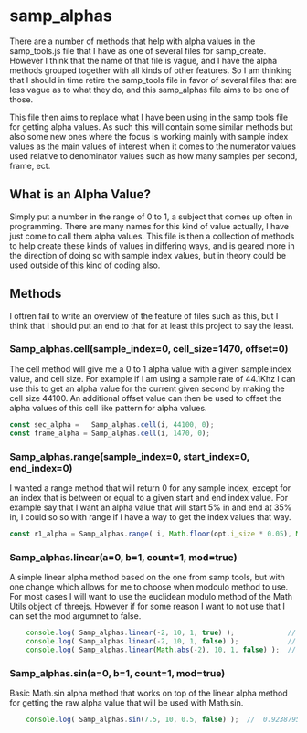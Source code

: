# samp_alphas

There are a number of methods that help with alpha values in the samp\_tools.js file that I have as one of several files for samp\_create. However I think that the name of that file is vague, and I have the alpha methods grouped together with all kinds of other features. So I am thinking that I should in time retire the samp\_tools file in favor of several files that are less vague as to what they do, and this samp\_alphas file aims to be one of those.

This file then aims to replace what I have been using in the samp tools file for getting alpha values. As such this will contain some similar methods but also some new ones where the focus is working mainly with sample index values as the main values of interest when it comes to the numerator values used relative to denominator values such as how many samples per second, frame, ect. 

## What is an Alpha Value?

Simply put a number in the range of 0 to 1, a subject that comes up often in programming. There are many names for this kind of value actually, I have just come to call them alpha values. This file is then a collection of methods to help create these kinds of values in differing ways, and is geared more in the direction of doing so with sample index values, but in theory could be used outside of this kind of coding also.

## Methods

I oftren fail to write an overview of the feature of files such as this, but I think that I should put an end to that for at least this project to say the least.

### Samp_alphas.cell(sample_index=0, cell_size=1470, offset=0)

The cell method will give me a 0 to 1 alpha value with a given sample index value, and cell size. For example if I am using a sample rate of 44.1Khz I can use this to get an alpha value for the current given second by making the cell size 44100. An additional offset value can then be used to offset the alpha values of this cell like pattern for alpha values.

```js
const sec_alpha =   Samp_alphas.cell(i, 44100, 0);
const frame_alpha = Samp_alphas.cell(i, 1470, 0);
```

### Samp_alphas.range(sample_index=0, start_index=0, end_index=0)

I wanted a range method that will return 0 for any sample index, except for an index that is between or equal to a given start and end index value. For example say that I want an alpha value that will start 5% in and end at 35% in, I could so so with range if I have a way to get the index values that way.


```js
const r1_alpha = Samp_alphas.range( i, Math.floor(opt.i_size * 0.05), Math.floor(opt.i_size * 0.35) );
```

### Samp_alphas.linear(a=0, b=1, count=1, mod=true)

A simple linear alpha method based on the one from samp tools, but with one change which allows for me to choose when modoulo method to use. For most cases I will want to use the euclidean modulo method of the Math Utils object of threejs. However if for some reason I want to not use that I can set the mod argumnet to false.

```js
    console.log( Samp_alphas.linear(-2, 10, 1, true) );             //  0.8
    console.log( Samp_alphas.linear(-2, 10, 1, false) );            // -0.2
    console.log( Samp_alphas.linear(Math.abs(-2), 10, 1, false) );  //  0.2
```

### Samp_alphas.sin(a=0, b=1, count=1, mod=true)

Basic Math.sin alpha method that works on top of the linear alpha method for getting the raw alpha value that will be used with Math.sin.

```js
    console.log( Samp_alphas.sin(7.5, 10, 0.5, false) );  //  0.9238795325112867
```
